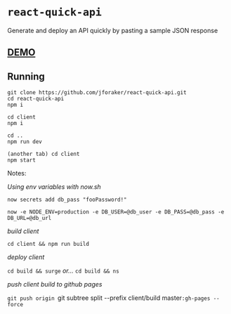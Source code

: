 # `react-quick-api` 


Generate and deploy an API quickly by pasting a sample JSON response 

## [DEMO](http://craven-taste.surge.sh/)



## Running

```
git clone https://github.com/jforaker/react-quick-api.git
cd react-quick-api
npm i

cd client
npm i

cd ..
npm run dev

(another tab) cd client
npm start
```



Notes:

_Using env variables with now.sh_

`now secrets add db_pass "fooPassword!"`

`now -e NODE_ENV=production -e DB_USER=@db_user -e DB_PASS=@db_pass -e DB_URL=@db_url`

_build client_

`cd client && npm run build`

_deploy client_

`cd build && surge` _or..._ `cd build && ns`

_push client build to github pages_

`git push origin `git subtree split --prefix client/build master`:gh-pages --force`